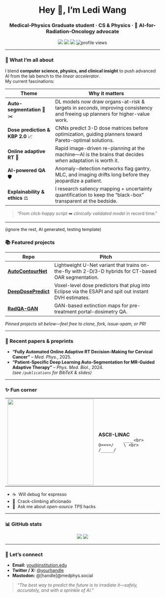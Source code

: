 <!-- ─────────────────────────────  PROFILE README  ──────────────────────────── -->
<h1 align="center">Hey 👋, I’m Ledi Wang</h1>
<h3 align="center">Medical-Physics Graduate student · CS & Physics · 🚀 AI-for-Radiation-Oncology advocate</h3>

<div align="center">
  <a href="https://orcid.org/0000-0000-0000-0000"><img src="https://img.shields.io/badge/ORCID-green?logo=orcid" /></a>
  <a href="https://scholar.google.com/citations?user=<id>"><img src="https://img.shields.io/badge/Google Scholar-blue?logo=google-scholar" /></a>
  <a href="https://www.linkedin.com/in/<id>/"><img src="https://img.shields.io/badge/LinkedIn-%230077B5?logo=linkedin&logoColor=white" /></a>
  <img src="https://komarev.com/ghpvc/?username=<username>&style=flat-square" alt="profile views"/>
</div>

---

### 🔬 What I’m all about  
I blend **computer science, physics, and clinical insight** to push advanced AI from the lab bench to the *linear accelerator*.  
My current fascinations:

| Theme | Why it matters |
|-------|----------------|
| **Auto-segmentation** 🤖✂️ | DL models now draw organs-at-risk & targets in *seconds*, improving consistency and freeing up planners for higher-value work. |
| **Dose prediction & KBP 2.0** 📈 | CNNs predict 3-D dose matrices before optimization, guiding planners toward Pareto-optimal solutions. |
| **Online adaptive RT** 🔄 | Rapid image-driven re-planning at the machine—AI is the brains that decides *when* adaptation is worth it. |
| **AI-powered QA** 🛡️ | Anomaly-detection networks flag gantry, MLC, and imaging drifts long before they jeopardize a patient. |
| **Explainability & ethics** ⚖️ | I research saliency mapping + uncertainty quantification to keep the “black-box” transparent at the bedside. |

> “From *click-happy script* ➡️ *clinically validated model* in record time.”

---
(ignore the rest, AI generated, testing template)

### 📚 Featured projects
| Repo | Pitch |
|------|-------|
| [**AutoContourNet**](https://github.com/<username>/AutoContourNet) | Lightweight U-Net variant that trains on-the-fly with 2-D/3-D hybrids for CT-based OAR segmentation. |
| [**DeepDosePredict**](https://github.com/<username>/DeepDosePredict) | Voxel-level dose predictors that plug into Eclipse via the ESAPI and spit out instant DVH estimates. |
| [**RadQA-GAN**](https://github.com/<username>/RadQA-GAN) | GAN-based extinction maps for pre-treatment portal-dosimetry QA. |

_Pinned projects sit below—feel free to clone, fork, issue-spam, or PR!_

---

### 📝 Recent papers & preprints
- **“Fully Automated Online Adaptive RT Decision-Making for Cervical Cancer”** – *Med. Phys.*, 2025.  
- **“Patient-Specific Deep Learning Auto-Segmentation for MR-Guided Adaptive Therapy”** – *Phys. Med. Biol.*, 2024.  
*(see `/publications` for BibTeX & slides)*

---

### ✨ Fun corner
|   |   |
|---|---|
| <img src="https://media.giphy.com/media/3o7buirYcmV5nSwIRW/giphy.gif" width="280"/> | **ASCII-LINAC**<br>```          ____<br> O====/    \ <br>     /_____/``` |

- ☕ &nbsp;Will debug for espresso  
- 🧗 &nbsp;Crack-climbing aficionado  
- 💬 &nbsp;Ask me about *open-source TPS* hacks

---

### 📊 GitHub stats
<div align="center">
  <img src="https://github-readme-stats.vercel.app/api?username=<username>&show_icons=true&hide_rank=true&theme=default" />
  <img src="https://github-readme-stats.vercel.app/api/top-langs/?username=<username>&layout=compact" />
</div>

---

### 🤝 Let’s connect
- **Email:** you@institution.edu  
- **Twitter / X:** [@yourhandle](https://twitter.com/yourhandle)  
- **Mastodon:** @[handle]@medphys.social  

> *“The best way to predict the future is to irradiate it—safely, accurately, and with a sprinkle of AI.”*

<!-- ─────────────────────────────────────────────────────────────────────────── -->
